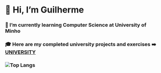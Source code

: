 # 👋 Hi, I’m Guilherme
### 🌱 I’m currently learning Computer Science at University of Minho
  
###  🎓 Here are my completed university projects and exercises ➡️ [UNIVERSITY](https://github.com/Guilhermepp4/University)
### ![Top Langs](https://github-readme-stats.vercel.app/api/top-langs/?username=Guilhermepp4&layout=compact&bg_color=000000&border_color=000000)


<!---
Guilhermepp4/Guilhermepp4 is a ✨ special ✨ repository because its `README.md` (this file) appears on your GitHub profile.
You can click the Preview link to take a look at your changes.
--->
